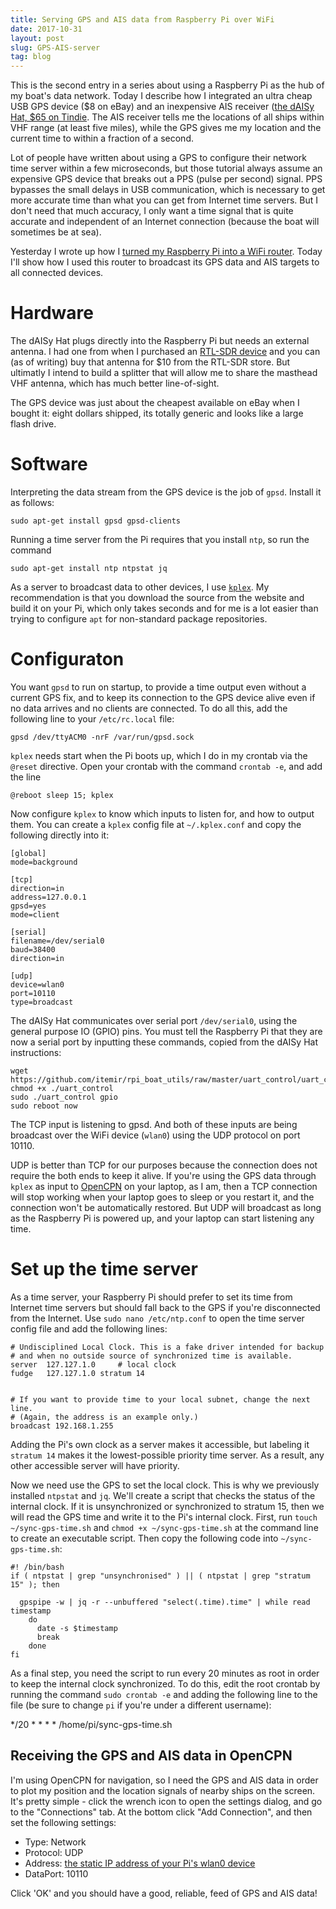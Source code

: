 ```yaml
---
title: Serving GPS and AIS data from Raspberry Pi over WiFi
date: 2017-10-31
layout: post
slug: GPS-AIS-server
tag: blog
---
```


This is the second entry in a series about using a Raspberry Pi as the hub of my boat's data network. Today I describe how I integrated an ultra cheap USB GPS device ($8 on eBay) and an inexpensive AIS receiver ([the dAISy Hat, $65 on Tindie](https://www.tindie.com/products/astuder/daisy-hat-ais-receiver-for-raspberry-pi/). The AIS receiver tells me the locations of all ships within VHF range (at least five miles), while the GPS gives me my location and the current time to within a fraction of a second.

Lot of people have written about using a GPS to configure their network time server within a few microseconds, but those tutorial always assume an expensive GPS device that breaks out a PPS (pulse per second) signal. PPS bypasses the small delays in USB communication, which is necessary to get more accurate time than what you can get from Internet time servers. But I don't need that much accuracy, I only want a time signal that is quite accurate and independent of an Internet connection (because the boat will sometimes be at sea).

Yesterday I wrote up how I [turned my Raspberry Pi into a WiFi router](//somesquares.org/blog/2017/10/30/Raspberry-Pi-router). Today I'll show how I used this router to broadcast its GPS data and AIS targets to all connected devices.

# Hardware

The dAISy Hat plugs directly into the Raspberry Pi but needs an external antenna. I had one from when I purchased an [RTL-SDR device](https://www.rtl-sdr.com/buy-rtl-sdr-dvb-t-dongles/) and you can (as of writing) buy that antenna for $10 from the RTL-SDR store. But ultimatly I intend to build a splitter that will allow me to share the masthead VHF antenna, which has much better line-of-sight.

The GPS device was just about the cheapest available on eBay when I bought it: eight dollars shipped, its totally generic and looks like a large flash drive.

# Software

Interpreting the data stream from the GPS device is the job of `gpsd`. Install it as follows:

```sudo apt-get install gpsd gpsd-clients```

Running a time server from the Pi requires that you install `ntp`, so run the command

```sudo apt-get install ntp ntpstat jq```


As a server to broadcast data to other devices, I use [`kplex`](http://www.stripydog.com/kplex/). My recommendation is that you download the source from the website and build it on your Pi, which only takes seconds and for me is a lot easier than trying to configure `apt` for non-standard package repositories.


# Configuraton

You want `gpsd` to run on startup, to provide a time output even without a current GPS fix, and to keep its connection to the GPS device alive even if no data arrives and no clients are connected. To do all this, add the following line to your `/etc/rc.local` file:

```gpsd /dev/ttyACM0 -nrF /var/run/gpsd.sock```

`kplex` needs start when the Pi boots up, which I do in my crontab via the `@reset` directive. Open your crontab with the command `crontab -e`, and add the line
 
```@reboot sleep 15; kplex```

Now configure `kplex` to know which inputs to listen for, and how to output them. You can create a `kplex` config file at `~/.kplex.conf` and copy the following directly into it:

```
[global]
mode=background

[tcp]
direction=in
address=127.0.0.1
gpsd=yes
mode=client

[serial]
filename=/dev/serial0
baud=38400
direction=in

[udp]
device=wlan0
port=10110
type=broadcast
```

The dAISy Hat communicates over  serial port `/dev/serial0`, using the general purpose IO (GPIO) pins. You must tell the Raspberry Pi that they are now a serial port by inputting these commands, copied from the dAISy Hat instructions:

```
wget https://github.com/itemir/rpi_boat_utils/raw/master/uart_control/uart_control chmod +x ./uart_control
sudo ./uart_control gpio
sudo reboot now
```

The TCP input is listening to gpsd. And both of these inputs are being broadcast over the WiFi device (`wlan0`) using the UDP protocol on port 10110.

UDP is better than TCP for our purposes because the connection does not require the both ends to keep it alive. If you're using the GPS data through `kplex` as input to [OpenCPN](https://opencpn.org) on your laptop, as I am, then a TCP connection will stop working when your laptop goes to sleep or you restart it, and the connection won't be automatically restored. But UDP will broadcast as long as the Raspberry Pi is powered up, and your laptop can start listening any time.

# Set up the time server

As a time server, your Raspberry Pi should prefer to set its time from Internet time servers but should fall back to the GPS if you're disconnected from the Internet. Use `sudo nano /etc/ntp.conf` to open the time server config file and add the following lines:

```
# Undisciplined Local Clock. This is a fake driver intended for backup
# and when no outside source of synchronized time is available.
server  127.127.1.0     # local clock
fudge   127.127.1.0 stratum 14


# If you want to provide time to your local subnet, change the next line.
# (Again, the address is an example only.)
broadcast 192.168.1.255
```

Adding the Pi's own clock as a server makes it accessible, but labeling it `stratum 14` makes it the lowest-possible priority time server. As a result, any other accessible server will have priority.

Now we need use the GPS to set the local clock. This is why we previously installed `ntpstat` and `jq`. We'll create a script that checks the status of the internal clock. If it is unsynchronized or synchronized to stratum 15, then we will read the GPS time and write it to the Pi's internal clock. First, run `touch ~/sync-gps-time.sh` and `chmod +x ~/sync-gps-time.sh` at the command line to create an executable script. Then copy the following code into `~/sync-gps-time.sh`:

```
#! /bin/bash
if ( ntpstat | grep "unsynchronised" ) || ( ntpstat | grep "stratum 15" ); then

  gpspipe -w | jq -r --unbuffered "select(.time).time" | while read timestamp
    do
      date -s $timestamp
      break
    done 
fi
```

As a final step, you need the script to run every 20 minutes as root in order to keep the internal clock synchronized. To do this, edit the root crontab by running the command `sudo crontab -e` and adding the following line to the file (be sure to change `pi` if you're under a different username):

*/20 * * * * /home/pi/sync-gps-time.sh

## Receiving the GPS and AIS data in OpenCPN

I'm using OpenCPN for navigation, so I need the GPS and AIS data in order to plot my position and the location signals of nearby ships on the screen. It's pretty simple - click the wrench icon to open the settings dialog, and go to the "Connections" tab. At the bottom click "Add Connection", and then set the following settings:

- Type: Network
- Protocol: UDP
- Address: [the static IP address of your Pi's wlan0 device](//somesquares.org/blog/2017/10/30/Raspberry-Pi-router)
- DataPort: 10110

Click 'OK' and you should have a good, reliable, feed of GPS and AIS data!

